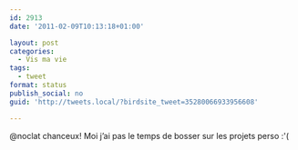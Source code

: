 ```yaml
---
id: 2913
date: '2011-02-09T10:13:18+01:00'

layout: post
categories:
  - Vis ma vie
tags:
  - tweet
format: status
publish_social: no
guid: 'http://tweets.local/?birdsite_tweet=35280066933956608'

---
```


@noclat chanceux! Moi j’ai pas le temps de bosser sur les projets perso :'(
